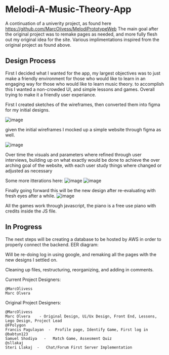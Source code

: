 # Melodi-A-Music-Theory-App

A continuation of a univerity project, as found here https://github.com/MarcOlivess/MelodiPrototypeWeb
The main goal after the original project was to remake pages as needed, and more fully flesh out my original idea for the site.
Various implimentations inspired from the original project as found above. 

## Design Process

First I decided what I wanted for the app, my largest objectives was to just make a friendly environment for those who would like to learn in an engaging way for those who would like to learn music theory. 
to accomplish this I wanted a non-crowded UI, and simple lessons and games. Overall trying to make it a friendly user experiance.

First I created sketches of the wireframes, then converted them into figma for my initial designs. 

![image](https://github.com/user-attachments/assets/9338ac18-c91f-4970-87d8-29ab53dfa4e2)

given the initial wireframes I mocked up a simple website through figma as well. 


![image](https://github.com/user-attachments/assets/68b6361f-3619-416a-88e2-08b3a55622c4)

Over time the visuals and parameters where refined through user interviews,
building up on what exactly would be done to achieve the over arching goal of the website, 
with each user study things where changed or adjusted as necessary

Some more itterations here: 
![image](https://github.com/user-attachments/assets/359d7a97-0769-4238-91f1-99671586a2d3)
![image](https://github.com/user-attachments/assets/9912efc1-101b-41b2-a355-c9961a6ec138)


Finally going forward this will be the new design after re-evaluating with fresh eyes after a while.
![image](https://github.com/user-attachments/assets/9ae7b76b-f4b7-4686-ae25-dbe1492375d7)

All the games work through javascript, the piano is a free use piano with credits inside the JS file. 



## In Progress
The next steps will be creating a database to be hosted by AWS in order to properly connect the backend.
EER diagram:



Will be re-doing log in using google, and remaking all the pages with the new designs I settled on. 

Cleaning up files, restructuring, reorganizing, and adding in comments. 


Current Project Designers:

    @MarcOlivess
    Marc Olvera


Original Project Designers: 

    @MarcOlivess
    Marc Olvera    - Original Design, Ui/Ux Design, Front End, Lessons, Lego Design, Project Lead
    @FPolygon  
    Francis Pagulayan  -  Profile page, Identify Game, First log in
    @babtun123
    Samuel Shodiya   -   Match Game, Assesment Quiz
    @sllakaj
    Steri Llakaj  -   Chat/Forum First Server Implementation 



